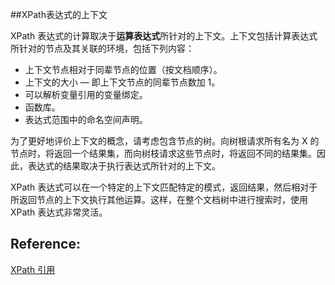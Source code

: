 ##XPath表达式的上下文

XPath 表达式的计算取决于**运算表达式**所针对的上下文。上下文包括计算表达式所针对的节点及其关联的环境，包括下列内容： 

- 上下文节点相对于同辈节点的位置（按文档顺序）。
- 上下文的大小 — 即上下文节点的同辈节点数加 1。
- 可以解析变量引用的变量绑定。
- 函数库。
- 表达式范围中的命名空间声明。

为了更好地评价上下文的概念，请考虑包含节点的树。向树根请求所有名为 X 的节点时，将返回一个结果集，而向树枝请求这些节点时，将返回不同的结果集。因此，表达式的结果取决于执行表达式所针对的上下文。

XPath 表达式可以在一个特定的上下文匹配特定的模式，返回结果，然后相对于所返回节点的上下文执行其他运算。这样，在整个文档树中进行搜索时，使用 XPath 表达式非常灵活。







## Reference:

[XPath 引用](https://msdn.microsoft.com/zh-cn/library/ms256115%28v=vs.80%29.aspx?f=255&MSPPError=-2147217396)

